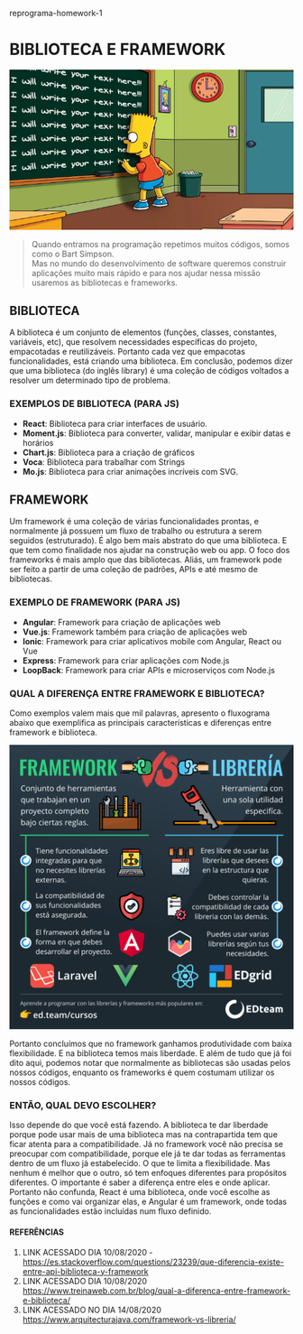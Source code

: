 reprograma-homework-1

# BIBLIOTECA E FRAMEWORK

![Bart no quadro escrevendo I will write your text here várias vezes](./imagem/BART.png)

> Quando entramos na programação repetimos muitos códigos,
> somos como o Bart Simpson.  
> Mas no mundo do desenvolvimento de software 
> queremos construir aplicações muito mais rápido 
> e para nos ajudar nessa missão usaremos
> as bibliotecas e frameworks. 

## BIBLIOTECA 
A biblioteca é um conjunto de elementos (funções, classes, constantes, variáveis, etc), que resolvem necessidades específicas do projeto, empacotadas e reutilizáveis. 
Portanto cada vez que empacotas funcionalidades, está criando uma biblioteca. 
Em conclusão, podemos dizer que uma biblioteca (do inglês library)  é uma coleção de códigos voltados a resolver um determinado tipo de problema.

### EXEMPLOS DE BIBLIOTECA (PARA JS)
- **React**: Biblioteca para criar interfaces de usuário. 
- **Moment.js**: Biblioteca para converter, validar, manipular e exibir datas e horários
- **Chart.js**: Biblioteca para a criação de gráficos
- **Voca**: Biblioteca para trabalhar com Strings
- **Mo.js**: Biblioteca para criar animações incríveis com SVG. 

## FRAMEWORK 
Um framework é uma coleção de várias funcionalidades prontas, e normalmente já possuem um fluxo de trabalho ou estrutura a serem seguidos (estruturado). É algo bem mais abstrato do que uma biblioteca. E que tem como finalidade nos ajudar na construção web ou app. 
O foco dos frameworks é mais amplo que das bibliotecas. Aliás, um framework pode ser feito a partir de uma coleção de padrões, APIs e até mesmo de bibliotecas. 

### EXEMPLO DE FRAMEWORK (PARA JS)
- **Angular**: Framework para criação de aplicações web
- **Vue.js**: Framework também para criação de aplicações web
- **Ionic**: Framework para criar aplicativos mobile com Angular, React ou Vue
- **Express**: Framework para criar aplicações com Node.js
- **LoopBack**: Framework para criar APIs e microserviços com Node.js

### QUAL A DIFERENÇA ENTRE FRAMEWORK E BIBLIOTECA? 
Como exemplos valem mais que mil palavras, apresento o fluxograma abaixo que exemplifica as principais características e diferenças entre framework e biblioteca. 

![Imagem falando as principais características e diferenças de framework e biblioteca](./imagem/FLUXO.png)

Portanto concluímos que no framework ganhamos produtividade com baixa flexibilidade. E na biblioteca temos mais liberdade. 
E além de tudo que já foi dito aqui, podemos notar que normalmente as bibliotecas são usadas pelos nossos códigos, enquanto os frameworks é quem costumam utilizar os nossos códigos.

### ENTÃO, QUAL DEVO ESCOLHER? 
Isso depende do que você está fazendo. 
A biblioteca te dar liberdade porque pode usar mais de uma biblioteca mas na contrapartida tem que ficar atenta para a compatibilidade. 
Já no framework você não precisa se preocupar com compatibilidade, porque ele já te dar todas as ferramentas dentro de um fluxo já estabelecido. O que te limita a flexibilidade. 
Mas nenhum é melhor que o outro, só tem enfoques diferentes para propósitos diferentes. 
O importante é saber a diferença entre eles e onde aplicar. Portanto não confunda, React é uma biblioteca, onde você escolhe as funções e como vai organizar elas, e Angular é um framework, onde todas as funcionalidades estão incluídas num fluxo definido. 

#### REFERÊNCIAS
1. LINK ACESSADO DIA 10/08/2020 - https://es.stackoverflow.com/questions/23239/que-diferencia-existe-entre-api-biblioteca-y-framework
2. LINK ACESSADO DIA 10/08/2020 https://www.treinaweb.com.br/blog/qual-a-diferenca-entre-framework-e-biblioteca/
3. LINK ACESSADO NO DIA 14/08/2020 https://www.arquitecturajava.com/framework-vs-libreria/


